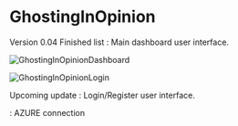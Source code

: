 # GhostingInOpinion

Version 0.04 Finished list
: Main dashboard user interface.


![GhostingInOpinionDashboard](https://user-images.githubusercontent.com/77049442/106279101-7db6f900-626e-11eb-8f5e-be15f52930f2.png)




![GhostingInOpinionLogin](https://user-images.githubusercontent.com/77049442/106292376-54eb2f80-627f-11eb-8318-f6d723ee1470.png)




Upcoming update
: Login/Register user interface.



: AZURE connection
